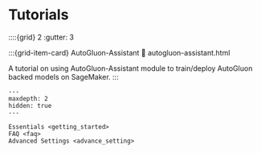 # Tutorials

::::{grid} 2
  :gutter: 3

:::{grid-item-card} AutoGluon-Assistant
  :link: autogluon-assistant.html

  A tutorial on using AutoGluon-Assistant module to train/deploy AutoGluon backed models on SageMaker.
:::

```{toctree}
---
maxdepth: 2
hidden: true
---

Essentials <getting_started>
FAQ <faq>
Advanced Settings <advance_setting>

```
